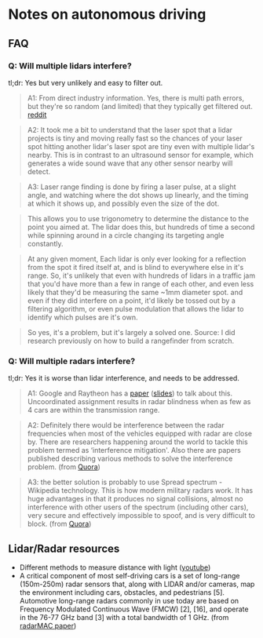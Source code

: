 # Notes on autonomous driving

## FAQ
### Q: Will multiple lidars interfere?
tl;dr: Yes but very unlikely and easy to filter out.
> A1: From direct industry information. Yes, there is multi path errors, but they're so random (and limited) that they typically get filtered out. [reddit](https://www.reddit.com/r/robotics/comments/7gyswt/will_selfdriving_vehicle_lidar_interfere_with/) 

> A2: It took me a bit to understand that the laser spot that a lidar projects is tiny and moving really fast so the chances of your laser spot hitting another lidar's laser spot are tiny even with multiple lidar's nearby. This is in contrast to an ultrasound sensor for example, which generates a wide sound wave that any other sensor nearby will detect.

> A3: Laser range finding is done by firing a laser pulse, at a slight angle, and watching where the dot shows up linearly, and the timing at which it shows up, and possibly even the size of the dot.

> This allows you to use trigonometry to determine the distance to the point you aimed at. The lidar does this, but hundreds of time a second while spinning around in a circle changing its targeting angle constantly.

> At any given moment, Each lidar is only ever looking for a reflection from the spot it fired itself at, and is blind to everywhere else in it's range. So, it's unlikely that even with hundreds of lidars in a traffic jam that you'd have more than a few in range of each other, and even less likely that they'd be measuring the same ~1mm diameter spot. and even if they did interfere on a point, it'd likely be tossed out by a filtering algorithm, or even pulse modulation that allows the lidar to identify which pulses are it's own.

> So yes, it's a problem, but it's largely a solved one. Source: I did research previously on how to build a rangefinder from scratch.

### Q: Will multiple radars interfere?
tl;dr: Yes it is worse than lidar interference, and needs to be addressed.
> A1: Google and Raytheon has a [paper](http://sci-hub.tw/10.1109/SAHCN.2016.7733011) ([slides](https://slideplayer.com/slide/10904536/)) to talk about this. Uncoordinated assignment results in radar blindness when as few as 4 cars are within the transmission range.

> A2: Definitely there would be interference between the radar frequencies when most of the vehicles equipped with radar are close by. There are researchers happening around the world to tackle this problem termed as ‘interference mitigation'. Also there are papers published describing various methods to solve the interference problem. (from [Quora](https://www.quora.com/If-self-driving-cars-continue-to-use-radar-for-rangefinding-wont-they-have-problems-when-there-are-hundreds-of-them-on-the-same-stretch-of-road-all-using-the-same-frequencies))

> A3: the better solution is probably to use Spread spectrum - Wikipedia technology. This is how modern military radars work. It has huge advantages in that it produces no signal collisions, almost no interference with other users of the spectrum (including other cars), very secure and effectively impossible to spoof, and is very difficult to block. (from [Quora](https://www.quora.com/If-self-driving-cars-continue-to-use-radar-for-rangefinding-wont-they-have-problems-when-there-are-hundreds-of-them-on-the-same-stretch-of-road-all-using-the-same-frequencies))

## Lidar/Radar resources
- Different methods to measure distance with light ([youtube](https://www.youtube.com/watch?v=ddxguAzzzJE))
-  A critical component of most self-driving cars
is a set of long-range (150m-250m) radar sensors that, along
with LIDAR and/or cameras, map the environment including
cars, obstacles, and pedestrians [5]. Automotive long-range
radars commonly in use today are based on Frequency Modulated Continuous Wave (FMCW) [2], [16], and operate in the
76-77 GHz band [3] with a total bandwidth of 1 GHz. (from [radarMAC paper](http://sci-hub.tw/10.1109/SAHCN.2016.7733011))
